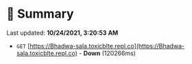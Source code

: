 # 📖 Summary
Last updated: **10/24/2021, 3:20:53 AM**

- `GET` [https://Bhadwa-sala.toxicblte.repl.co](https://Bhadwa-sala.toxicblte.repl.co) - **Down** (120266ms)
